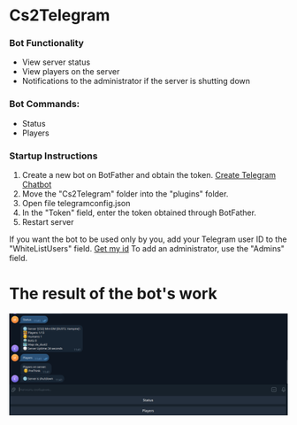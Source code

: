 # Cs2Telegram
### Bot Functionality
- View server status
- View players on the server
- Notifications to the administrator if the server is shutting down

### Bot Commands:
 - Status
 - Players

### Startup Instructions
1. Create a new bot on BotFather and obtain the token. [Create Telegram Chatbot](https://sendpulse.com/knowledge-base/chatbot/telegram/create-telegram-chatbot)
2. Move the "Cs2Telegram" folder into the "plugins" folder.
3. Open file telegramconfig.json
4. In the "Token" field, enter the token obtained through BotFather.
5. Restart server

If you want the bot to be used only by you, add your Telegram user ID to the "WhiteListUsers" field. [Get my id](https://t.me/getmyid_bot) To add an administrator, use the "Admins" field.

   
# The result of the bot's work

![BotResult](/doc/BotResult.png)
